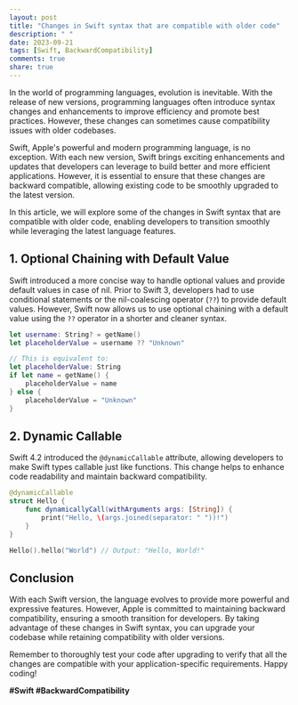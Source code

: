 ```yaml
---
layout: post
title: "Changes in Swift syntax that are compatible with older code"
description: " "
date: 2023-09-21
tags: [Swift, BackwardCompatibility]
comments: true
share: true
---
```


In the world of programming languages, evolution is inevitable. With the release of new versions, programming languages often introduce syntax changes and enhancements to improve efficiency and promote best practices. However, these changes can sometimes cause compatibility issues with older codebases.

Swift, Apple's powerful and modern programming language, is no exception. With each new version, Swift brings exciting enhancements and updates that developers can leverage to build better and more efficient applications. However, it is essential to ensure that these changes are backward compatible, allowing existing code to be smoothly upgraded to the latest version.

In this article, we will explore some of the changes in Swift syntax that are compatible with older code, enabling developers to transition smoothly while leveraging the latest language features.

## 1. Optional Chaining with Default Value
Swift introduced a more concise way to handle optional values and provide default values in case of nil. Prior to Swift 3, developers had to use conditional statements or the nil-coalescing operator (`??`) to provide default values. However, Swift now allows us to use optional chaining with a default value using the `??` operator in a shorter and cleaner syntax.

```swift
let username: String? = getName()
let placeholderValue = username ?? "Unknown"

// This is equivalent to:
let placeholderValue: String
if let name = getName() {
    placeholderValue = name
} else {
    placeholderValue = "Unknown"
}
```

## 2. Dynamic Callable
Swift 4.2 introduced the `@dynamicCallable` attribute, allowing developers to make Swift types callable just like functions. This change helps to enhance code readability and maintain backward compatibility.

```swift
@dynamicCallable
struct Hello {
    func dynamicallyCall(withArguments args: [String]) {
        print("Hello, \(args.joined(separator: " "))!")
    }
}

Hello().hello("World") // Output: "Hello, World!"
```

## Conclusion
With each Swift version, the language evolves to provide more powerful and expressive features. However, Apple is committed to maintaining backward compatibility, ensuring a smooth transition for developers. By taking advantage of these changes in Swift syntax, you can upgrade your codebase while retaining compatibility with older versions.

Remember to thoroughly test your code after upgrading to verify that all the changes are compatible with your application-specific requirements. Happy coding!

**#Swift #BackwardCompatibility**